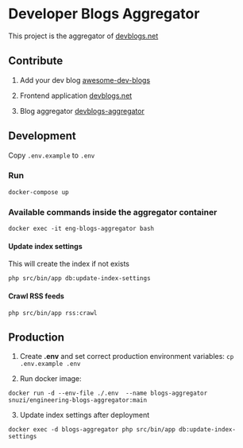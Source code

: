 #  Developer Blogs Aggregator
This project is the aggregator of [devblogs.net](https://github.com/snuzi/devblogs)

## Contribute
1. Add your dev blog [awesome-dev-blogs](https://github.com/snuzi/awesome-dev-blogs)

2. Frontend application [devblogs.net](https://github.com/snuzi/devblogs)

3. Blog aggregator [devblogs-aggregator](https://github.com/snuzi/devblogs-aggregator)


## Development

Copy `.env.example` to `.env`


### Run
`docker-compose up`


### Available commands inside the aggregator container
`docker exec -it eng-blogs-aggregator bash`

#### Update index settings
This will create the index if not exists

`php src/bin/app db:update-index-settings`

#### Crawl RSS feeds
`php src/bin/app rss:crawl`

## Production
1. Create **.env** and set correct production environment variables:
`cp .env.example .env`

2. Run docker image:

```
docker run -d --env-file ./.env  --name blogs-aggregator snuzi/engineering-blogs-aggregator:main
```
3. Update index settings after deployment 
```
docker exec -d blogs-aggregator php src/bin/app db:update-index-settings
```
